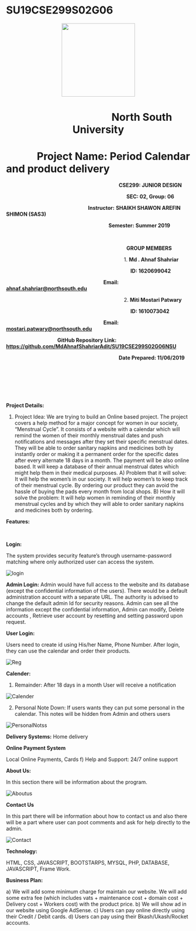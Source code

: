 # SU19CSE299S02G06

<p align="center">
  <img width="200" height="200" src="https://media.licdn.com/dms/image/C560BAQEFJPl7DXD1Dg/company-logo_200_200/0?e=2159024400&v=beta&t=4wzyvb7GBsvMovoet_LGS9uj_Gso_kmfWqCXnqydCDI">
</p>

<h1 style="text-align: center">&emsp;&emsp;&emsp;&emsp;&emsp;&emsp;&emsp;&emsp;&ensp;North South University</h1>

# &emsp;&emsp;&emsp;Project Name: Period Calendar and product delivery

**&emsp;&emsp;&emsp;&emsp;&emsp;&emsp;&emsp;&emsp;&emsp;&emsp;&emsp;&emsp;&emsp;&emsp;&emsp;&emsp;&emsp;&emsp;&emsp;&emsp;&emsp;&emsp;CSE299: JUNIOR DESIGN**

**&emsp;&emsp;&emsp;&emsp;&emsp;&emsp;&emsp;&emsp;&emsp;&emsp;&emsp;&emsp;&emsp;&emsp;&emsp;&emsp;&emsp;&emsp;&emsp;&emsp;&emsp;&emsp;&emsp;&ensp;SEC: 02, Group: 06**

**&emsp;&emsp;&emsp;&emsp;&emsp;&emsp;&emsp;&emsp;&emsp;&emsp;&emsp;&emsp;&emsp;&emsp;&emsp;&emsp;Instructor:**  **SHAIKH SHAWON AREFIN SHIMON (SAS3)**

**&emsp;&emsp;&emsp;&emsp;&emsp;&emsp;&emsp;&emsp;&emsp;&emsp;&emsp;&emsp;&emsp;&emsp;&emsp;&emsp;&emsp;&emsp;&emsp;&emsp;Semester:** **Summer 2019**

<br>

**&emsp;&emsp;&emsp;&emsp;&emsp;&emsp;&emsp;&emsp;&emsp;&emsp;&emsp;&emsp;&emsp;&emsp;&emsp;&emsp;&emsp;&emsp;&emsp;&emsp;&emsp;&emsp;&emsp;&ensp;GROUP MEMBERS**

&emsp;&emsp;&emsp;&emsp;&emsp;&emsp;&emsp;&emsp;&emsp;&emsp;&emsp;&emsp;&emsp;&emsp;&emsp;&emsp;&emsp;&emsp;&emsp;&emsp;&emsp;&emsp;&emsp;1. **Md . Ahnaf Shahriar**

&emsp;&emsp;&emsp;&emsp;&emsp;&emsp;&emsp;&emsp;&emsp;&emsp;&emsp;&emsp;&emsp;&emsp;&emsp;&emsp;&emsp;&emsp;&emsp;&emsp;&emsp;&emsp;&emsp;&emsp;&nbsp;**ID: 1620699042**

**&emsp;&emsp;&emsp;&emsp;&emsp;&emsp;&emsp;&emsp;&emsp;&emsp;&emsp;&emsp;&emsp;&emsp;&emsp;&emsp;&emsp;&emsp;&emsp;Email: ahnaf.shahriar@northsouth.edu**

&emsp;&emsp;&emsp;&emsp;&emsp;&emsp;&emsp;&emsp;&emsp;&emsp;&emsp;&emsp;&emsp;&emsp;&emsp;&emsp;&emsp;&emsp;&emsp;&emsp;&emsp;&emsp;&emsp;2. **Miti Mostari Patwary**

&emsp;&emsp;&emsp;&emsp;&emsp;&emsp;&emsp;&emsp;&emsp;&emsp;&emsp;&emsp;&emsp;&emsp;&emsp;&emsp;&emsp;&emsp;&emsp;&emsp;&emsp;&emsp;&emsp;&emsp;&nbsp;**ID:  1610073042**

&emsp;&emsp;&emsp;&emsp;&emsp;&emsp;&emsp;&emsp;&emsp;&emsp;&emsp;&emsp;&emsp;&emsp;&emsp;&emsp;&emsp;&emsp;&emsp;**Email: mostari.patwary@northsouth.edu**

&emsp;&emsp;&emsp;&emsp;&emsp;&emsp;&emsp;&emsp;&emsp;&emsp;**GitHub Repository Link:** **https://github.com/MdAhnafShahriarAdit/SU19CSE299S02G06NSU**

&emsp;&emsp;&emsp;&emsp;&emsp;&emsp;&emsp;&emsp;&emsp;&emsp;&emsp;&emsp;&emsp;&emsp;&emsp;&emsp;&emsp;&emsp;&emsp;&emsp;&emsp;&emsp;**Date Prepared: 11/06/2019**

<br><br><br><br><br>

**Project Details:**

1) Project Idea: We are trying to build an Online based project. The project covers a help method for a major concept for women in our society, “Menstrual Cycle”. It consists of a website with a calendar which will remind the women of their monthly menstrual dates and push notifications and messages after they set their specific menstrual dates. They will be able to order sanitary napkins and medicines both by instantly order or making it a permanent order for the specific dates after every alternate 18 days in a month. The payment will be also online based. It will keep a database of their annual menstrual dates which might help them in their medical purposes. A) Problem that it will solve: It will help the women’s in our society. It will help women’s to keep track of their menstrual cycle. By ordering our product they can avoid the hassle of buying the pads every month from local shops.
B) How it will solve the problem: It will help women in reminding of their monthly menstrual cycles and by which they will able to order sanitary napkins and medicines both by ordering.

**Features:**

<br>

**Login:**

 The system provides security feature’s through username-password matching where only authorized user can access the system.
 
 ![login](https://user-images.githubusercontent.com/51367124/63728616-209f6280-c886-11e9-80f2-a4581810024c.jpg)

**Admin Login:**
Admin would have full access to the website and its database (except the confidential information of the users). There would be a default administration account with a separate URL. The authority is advised to change the default admin Id for security reasons. Admin can see all the information except the confidential information, Admin can modify, Delete accounts , Retrieve user account by resetting and setting password upon request.

**User Login:**

Users need to create id using His/her Name, Phone Number. After login, they can use the calendar and order their products.

![Reg](https://user-images.githubusercontent.com/51367124/63728617-22692600-c886-11e9-941d-256c01bf3dff.jpg)


**Calender:**

1. Remainder: After 18 days in a month User will receive a notification

![Calender](https://user-images.githubusercontent.com/51367124/63728675-53e1f180-c886-11e9-9fc9-2b266d0183ac.jpg)

2. Personal Note Down: If users wants they can put some personal in the calendar. This notes will be hidden from Admin and others users

![PersonalNotss](https://user-images.githubusercontent.com/51367124/63728676-55131e80-c886-11e9-892f-97a62f1fa9b2.jpg)

**Delivery Systems:**
Home delivery

**Online Payment System**

Local Online Payments, Cards f) Help and Support: 24/7 online support

**About Us:**

In this section there will be information about the program.

![Aboutus](https://user-images.githubusercontent.com/51367124/63728728-7c69eb80-c886-11e9-9223-7295f439c34f.jpg)


**Contact Us**

In this part there will be information about how to contact us and also there will be a part where user can poot comments and ask for help directly to the admin.

![Contact](https://user-images.githubusercontent.com/51367124/63728731-7e33af00-c886-11e9-99e5-d06e095c5613.jpg)


**Technology:**

 HTML, CSS, JAVASCRIPT, BOOTSTARPS, MYSQL, PHP, DATABASE, JAVASCRIPT, Frame Work.

**Business Plan:**

a) We will add some minimum charge for maintain our website. We will add some extra fee (which includes vats + maintenance cost + domain cost + Delivery cost + Workers cost) with the product price. 
b) We will show ad in our website using Google AdSense. 
c) Users can pay online directly using their Credit / Debit cards. 
d) Users can pay using their Bkash/Ukash/Rocket accounts.
